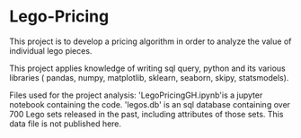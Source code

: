 # Lego-Pricing
This project is to develop a pricing algorithm in order to analyze the value of individual lego pieces.

This project applies knowledge of writing sql query, python and its various libraries ( pandas, numpy, matplotlib, sklearn, seaborn, skipy, statsmodels).

Files used for the project analysis:
'LegoPricingGH.ipynb'is a jupyter notebook containing the code.
'legos.db' is an sql database containing over 700 Lego sets released in the past, including attributes of those sets. This data file is not published here.
